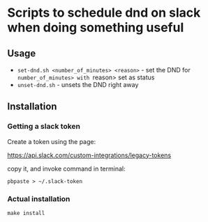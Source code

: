 # Scripts to schedule dnd on slack when doing something useful

## Usage

 * `set-dnd.sh <number_of_minutes> <reason>` - set the DND for `number_of_minutes> with `reason> set as status
 * `unset-dnd.sh` - unsets the DND right away

## Installation

### Getting a slack token

Create a token using the page:

https://api.slack.com/custom-integrations/legacy-tokens

copy it, and invoke command in terminal:

```
pbpaste > ~/.slack-token
```

### Actual installation

```
make install
```

